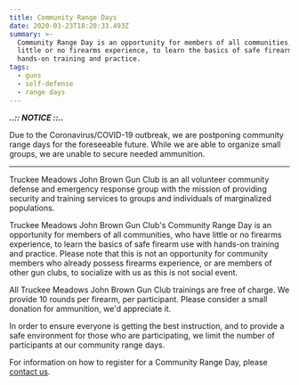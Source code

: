 ```yaml
---
title: Community Range Days
date: 2020-03-23T18:20:33.493Z
summary: >-
  Community Range Day is an opportunity for members of all communities, who have
  little or no firearms experience, to learn the basics of safe firearm use with
  hands-on training and practice.
tags:
  - guns
  - self-defense
  - range days
---
```

***..:: NOTICE ::..***

Due to the Coronavirus/COVID-19 outbreak, we are postponing community range days for the foreseeable future. While we are able to organize small groups, we are unable to secure needed ammunition.

<hr class="border-b-2 border-gray-900 w-48 mb-4" />

Truckee Meadows John Brown Gun Club is an all volunteer community defense and emergency response group with the mission of providing security and training services to groups and individuals of marginalized populations.

Truckee Meadows John Brown Gun Club's Community Range Day is an opportunity for members of all communities, who have little or no firearms experience, to learn the basics of safe firearm use with hands-on training and practice. Please note that this is not an opportunity for community members who already possess firearms experience, or are members of other gun clubs, to socialize with us as this is not social event.

All Truckee Meadows John Brown Gun Club trainings are free of charge. We provide 10 rounds per firearm, per participant. Please consider a small donation for ammunition, we'd appreciate it.

In order to ensure everyone is getting the best instruction, and to provide a safe environment for those who are participating, we limit the number of participants at our community range days.

For information on how to register for a Community Range Day, please [contact us](/contact/).